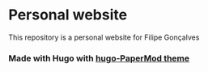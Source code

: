 # Personal website

This repository is a personal website for Filipe Gonçalves

### Made with Hugo with [hugo-PaperMod theme](https://github.com/adityatelange/hugo-PaperMod)